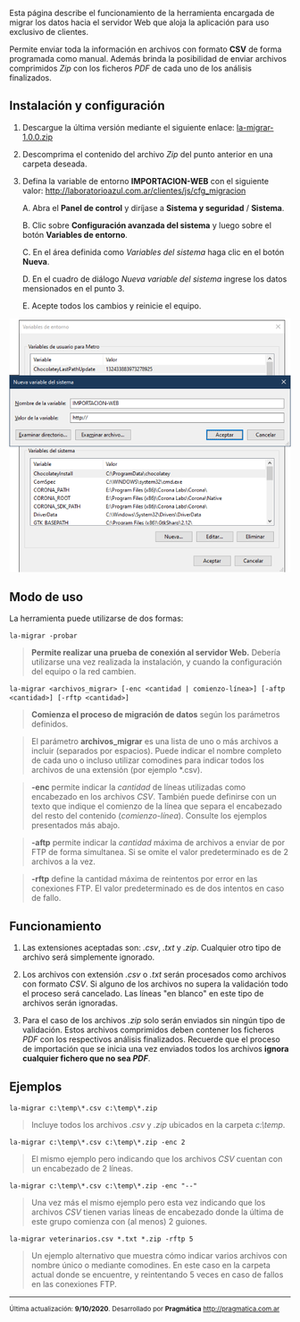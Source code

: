 Esta página describe el funcionamiento de la herramienta encargada de migrar los datos hacia el servidor Web que aloja la aplicación para uso exclusivo de clientes.

Permite enviar toda la información en archivos con formato **CSV** de forma programada como manual. Además brinda la posibilidad de enviar archivos comprimidos *Zip* con los ficheros *PDF* de cada uno de los análisis finalizados.

## Instalación y configuración

1.    Descargue la última versión mediante el siguiente enlace: [la-migrar-1.0.0.zip](la-migrar-1.0.0.zip)

2.    Descomprima el contenido del archivo *Zip* del punto anterior en una carpeta deseada.

3.    Defina la variable de entorno **IMPORTACION-WEB** con el siguiente valor: <http://laboratorioazul.com.ar/clientes/js/cfg_migracion>

        A.    Abra el **Panel de control** y diríjase a **Sistema y seguridad** / **Sistema**.

        B.    Clic sobre **Configuración avanzada del sistema** y luego sobre el botón **Variables de entorno**.

        C.    En el área definida como *Variables del sistema* haga clic en el botón **Nueva**.

        D.    En el cuadro de diálogo *Nueva variable del sistema* ingrese los datos mensionados en el punto 3.

        E.    Acepte todos los cambios y reinicie el equipo.


![Nueva variable del sistema](var-sistema.png)


## Modo de uso

La herramienta puede utilizarse de dos formas:

```
la-migrar -probar
```
> **Permite realizar una prueba de conexión al servidor Web.** Debería utilizarse una vez realizada la instalación, y cuando la configuración del equipo o la red cambien.

```
la-migrar <archivos_migrar> [-enc <cantidad | comienzo-línea>] [-aftp <cantidad>] [-rftp <cantidad>]
```

> **Comienza el proceso de migración de datos** según los parámetros definidos.

> El parámetro **archivos_migrar** es una lista de uno o más archivos a incluir (separados por espacios). Puede indicar el nombre completo de cada uno o incluso utilizar comodines para indicar todos los archivos de una extensión (por ejemplo *.csv).

> **-enc** permite indicar la *cantidad* de líneas utilizadas como encabezado en los archivos *CSV*. También puede definirse con un texto que indique el comienzo de la línea que separa el encabezado del resto del contenido (*comienzo-línea*). Consulte los ejemplos presentados más abajo.

> **-aftp** permite indicar la *cantidad* máxima de archivos a enviar de por FTP de forma simultanea. Si se omite el valor predeterminado es de 2 archivos a la vez.

> **-rftp** define la cantidad máxima de reintentos por error en las conexiones FTP. El valor predeterminado es de dos intentos en caso de fallo.


## Funcionamiento

1.    Las extensiones aceptadas son: *.csv*, *.txt* y *.zip*. Cualquier otro tipo de archivo será simplemente ignorado.

2.    Los archivos con extensión *.csv* o *.txt* serán procesados como archivos con formato *CSV*. Si alguno de los archivos no supera la validación todo el proceso será cancelado. Las líneas "en blanco" en este tipo de archivos serán ignoradas.

3.    Para el caso de los archivos *.zip* solo serán enviados sin ningún tipo de validación. Estos archivos comprimidos deben contener los ficheros *PDF* con los respectivos análisis finalizados. Recuerde que el proceso de importación que se inicia una vez enviados todos los archivos **ignora cualquier fichero que no sea *PDF***.

## Ejemplos

```
la-migrar c:\temp\*.csv c:\temp\*.zip
```

> Incluye todos los archivos *.csv* y *.zip* ubicados en la carpeta *c:\temp*.

```
la-migrar c:\temp\*.csv c:\temp\*.zip -enc 2
```

> El mismo ejemplo pero indicando que los archivos *CSV* cuentan con un encabezado de 2 líneas.

```
la-migrar c:\temp\*.csv c:\temp\*.zip -enc "--"
```

> Una vez más el mismo ejemplo pero esta vez indicando que los archivos *CSV* tienen varias líneas de encabezado donde la última de este grupo comienza con (al menos) 2 guiones.

```
la-migrar veterinarios.csv *.txt *.zip -rftp 5
```

> Un ejemplo alternativo que muestra cómo indicar varios archivos con nombre único o mediante comodines. En este caso en la carpeta actual donde se encuentre, y reintentando 5 veces en caso de fallos en las conexiones FTP.

---

<small>

Última actualización: **9/10/2020**. Desarrollado por **Pragmática** <http://pragmatica.com.ar>

</small>